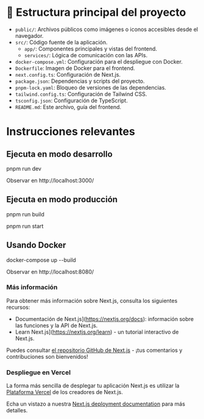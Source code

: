 # 📂 Estructura principal del proyecto

- `public/`: Archivos públicos como imágenes o iconos accesibles desde el navegador.
- `src/`: Código fuente de la aplicación.
  - `app/`: Componentes principales y vistas del frontend.
  - `services/`: Lógica de comunicación con las APIs.
- `docker-compose.yml`: Configuración para el despliegue con Docker.
- `Dockerfile`: Imagen de Docker para el frontend.
- `next.config.ts`: Configuración de Next.js.
- `package.json`: Dependencias y scripts del proyecto.
- `pnpm-lock.yaml`: Bloqueo de versiones de las dependencias.
- `tailwind.config.ts`: Configuración de Tailwind CSS.
- `tsconfig.json`: Configuración de TypeScript.
- `README.md`: Este archivo, guía del frontend.




# Instrucciones relevantes

## Ejecuta en modo desarrollo
pnpm run dev

Observar en http://localhost:3000/ 

## Ejecuta en modo producción
pnpm run build

pnpm run start

## Usando Docker
docker-compose up --build

Observar en http://localhost:8080/ 

### Más información

Para obtener más información sobre Next.js, consulta los siguientes recursos:

- Documentación de Next.js](https://nextjs.org/docs): información sobre las funciones y la API de Next.js.
- Learn Next.js](https://nextjs.org/learn) - un tutorial interactivo de Next.js.

Puedes consultar [el repositorio GitHub de Next.js](https://github.com/vercel/next.js) - ¡tus comentarios y contribuciones son bienvenidos!

### Despliegue en Vercel

La forma más sencilla de desplegar tu aplicación Next.js es utilizar la [Plataforma Vercel](https://vercel.com/new?utm_medium=default-template&filter=next.js&utm_source=create-next-app&utm_campaign=create-next-app-readme) de los creadores de Next.js.

Echa un vistazo a nuestra [Next.js deployment documentation](https://nextjs.org/docs/app/building-your-application/deploying) para más detalles.
